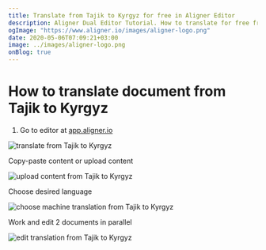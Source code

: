 ```yaml
---
title: Translate from Tajik to Kyrgyz for free in Aligner Editor
description: Aligner Dual Editor Tutorial. How to translate for free from Tajik to Kyrgyz. Aligner is multilingual document management platform. 
ogImage: "https://www.aligner.io/images/aligner-logo.png"
date: 2020-05-06T07:09:21+03:00
image: ../images/aligner-logo.png
onBlog: true
---
```


# How to translate document from Tajik to Kyrgyz

1. Go to editor at [app.aligner.io](https://app.aligner.io "Aligner App web page")

![translate from Tajik to Kyrgyz](../aligner-blank-editor.png "translate from Tajik to Kyrgyz")

Copy-paste content or upload content

![upload content from Tajik to Kyrgyz](../aligner-uploaded-document.png "upload content from Tajik to Kyrgyz")

Choose desired language

![choose machine translation from Tajik to Kyrgyz](../aligner-language-dropdown.png "choose machine translation from Tajik to Kyrgyz")

Work and edit 2 documents in parallel

![edit translation from Tajik to Kyrgyz](../aligner-double-sitded-editor.png "edit translation from Tajik to Kyrgyz")

